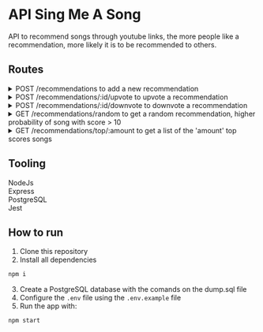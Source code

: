 # API Sing Me A Song

API to recommend songs through youtube links, the more people like a recommendation, more likely it is to be recommended to others.

## Routes

<details>
    <summary>POST /recommendations to add a new recommendation</summary>

        Body:
        {
            "name": "Rusted Root - Send Me On My Way",
            "youtubeLink": "https://www.youtube.com/watch?v=IGMabBGydC0"
        }

</details>
<details>
    <summary>POST /recommendations/:id/upvote
 to upvote a recommendation</summary>

        Increase score of song(id) by 1

</details>
<details>
    <summary>POST /recommendations/:id/downvote to downvote a recommendation</summary>
        
        Decrease score of song(id) by 1 
        If song score goes lower than -5, song is deleted
</details>
<details>
    <summary>GET /recommendations/random to get a random recommendation, higher probability of song with score > 10</summary>

        Response:
        {
            "id": 1,
            "name": "Rusted Root - Send Me On My Way",
            "youtubeLink": "https://www.youtube.com/watch?v=IGMabBGydC0",
            "score": 29
        }

</details>
<details>
    <summary>GET /recommendations/top/:amount to get a list of the 'amount' top scores songs </summary>
       
         Response:
        [
            {
            "id": 16,
            "name": "Toploader - Dancing in the Moonlight",
            "youtubeLink": "https://www.youtube.com/watch?v=0yBnIUX0QAE",
            "score": 117
            },
            {
            "id": 1,
            "name": "Rusted Root - Send Me On My Way",
            "youtubeLink": "https://www.youtube.com/watch?v=IGMabBGydC0",
            "score": 29
            }
        ]
</details>

## Tooling

NodeJs</br>
Express</br>
PostgreSQL</br>
Jest</br>

## How to run

1. Clone this repository
2. Install all dependencies

```bash
npm i
```

3. Create a PostgreSQL database with the comands on the dump.sql file
4. Configure the `.env` file using the `.env.example` file
5. Run the app with:

```bash
npm start
```
